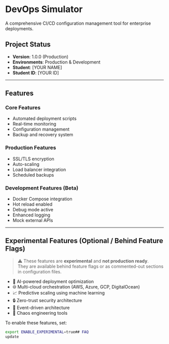 # DevOps Simulator

A comprehensive CI/CD configuration management tool for enterprise deployments.

## Project Status
- **Version**: 1.0.0 (Production)
- **Environments**: Production & Development
- **Student**: [YOUR NAME]
- **Student ID**: [YOUR ID]

---

## Features

### Core Features
- Automated deployment scripts
- Real-time monitoring
- Configuration management
- Backup and recovery system

### Production Features
- SSL/TLS encryption
- Auto-scaling
- Load balancer integration
- Scheduled backups

### Development Features (Beta)
- Docker Compose integration
- Hot reload enabled
- Debug mode active
- Enhanced logging
- Mock external APIs

---

## Experimental Features (Optional / Behind Feature Flags)

> ⚠️ These features are **experimental** and **not production ready**.  
> They are available behind feature flags or as commented-out sections in configuration files.

- 🤖 AI-powered deployment optimization  
- 🌐 Multi-cloud orchestration (AWS, Azure, GCP, DigitalOcean)  
- 📈 Predictive scaling using machine learning  
- 🔒 Zero-trust security architecture  
- 🌊 Event-driven architecture  
- 🎯 Chaos engineering tools  

To enable these features, set:
```bash
export ENABLE_EXPERIMENTAL=true## FAQ
update
